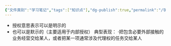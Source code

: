 ```yaml
---
{"文件类别":"学习笔记","tags":["知识点"],"dg-publish":true,"permalink":"/学习笔记/知识点/授权意思表示/","dgPassFrontmatter":true}
---
```


- 授权意思表示可以是明示的
- 也可以是默示的（主要适用于内部授权）
典型表现：
·把包含必要外部接触的业务经营交给某人，或者把某一项通常涉及代理权的任务交给某人